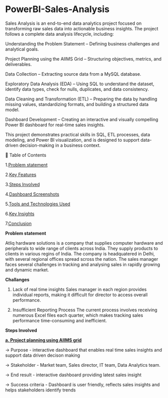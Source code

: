 # PowerBI-Sales-Analysis
Sales Analysis is an end-to-end data analytics project focused on transforming raw sales data into actionable business insights. The project follows a complete data analysis lifecycle, including:

Understanding the Problem Statement – Defining business challenges and analytical goals.

Project Planning using the AIIMS Grid – Structuring objectives, metrics, and deliverables.

Data Collection – Extracting source data from a MySQL database.

Exploratory Data Analysis (EDA) – Using SQL to understand the dataset, identify data types, check for nulls, duplicates, and data consistency.

Data Cleaning and Transformation (ETL) – Preparing the data by handling missing values, standardizing formats, and building a structured data model.

Dashboard Development – Creating an interactive and visually compelling Power BI dashboard for real-time sales insights.

This project demonstrates practical skills in SQL, ETL processes, data modeling, and Power BI visualization, and is designed to support data-driven decision-making in a business context.

📑 Table of Contents

1.[Problem statement](#Problemstatement)

2.[Key Features](#KeyFeatures)

3.[Steps Involved](#StepsInvolved)

4.[Dashboard Screenshots](#DashboardScreenshots)

5.[Tools and Technologies Used](#ToolsandTechnologiesUsed)

6.[Key Insights](#KeyInsights)

7.[Conclusion](#Conclusion)


**Problem statement**

Atliq hardware solutions is a company that supplies computer hardware and peripherals to wide range of clients across India. They supply products to clients in various regins of India. The company is headquatered in Delhi, with several regional offices spread scross the nation. The sales manager faces several challenges in tracking and analysing sales in rapidly growing and dynamic market.

**Challanges**
1. Lack of real time insights
Sales manager in each region provides individual reports, making it difficult for director to access overall performance.
   
2. Insufficient Reporting Process
The current process involves receiving numerous Excel files each quarter, which makes tracking sales performance time-consuming and inefficient.

**Steps Involved**

<ins>**a. Project planning using AIIMS grid**</ins>

-> Purpose - interactive dashboard that enables real time sales insights and support data driven decison making

-> Stakeholder - Market team, Sales director, IT team, Data Analytics team.

-> End result - interactive dashboard providing latest sales insight

-> Success criteria - Dashboard is user friendly, reflects sales insights and helps stakeholders identify trends




   


